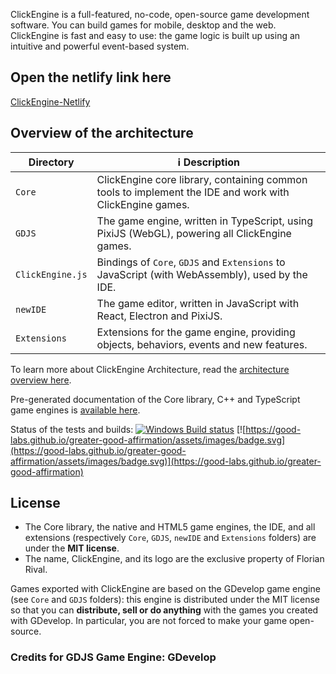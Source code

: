

ClickEngine is a full-featured, no-code, open-source game development software. You can build games for mobile, desktop and the web. ClickEngine is fast and easy to use: the game logic is built up using an intuitive and powerful event-based system.

## Open the netlify link here
[ClickEngine-Netlify](https://6681a1a8fab9d0611bb7b231--polite-pixie-86e8ff.netlify.app/)

## Overview of the architecture

| Directory     | ℹ️ Description                                                                                    |
| ------------- | ------------------------------------------------------------------------------------------------- |
| `Core`        | ClickEngine core library, containing common tools to implement the IDE and work with ClickEngine games. |
| `GDJS`        | The game engine, written in TypeScript, using PixiJS (WebGL), powering all ClickEngine games.        |
| `ClickEngine.js` | Bindings of `Core`, `GDJS` and `Extensions` to JavaScript (with WebAssembly), used by the IDE.    |
| `newIDE`      | The game editor, written in JavaScript with React, Electron and PixiJS.                           |
| `Extensions`  | Extensions for the game engine, providing objects, behaviors, events and new features.            |

To learn more about ClickEngine Architecture, read the [architecture overview here](Core/ClickEngine-Architecture-Overview.md).

Pre-generated documentation of the Core library, C++ and TypeScript game engines is [available here](https://docs.ClickEngine.io).

Status of the tests and builds: [![Windows Build status](https://ci.appveyor.com/api/projects/status/84uhtdox47xp422x/branch/master?svg=true)](https://ci.appveyor.com/project/4ian/ClickEngine/branch/master) [![https://good-labs.github.io/greater-good-affirmation/assets/images/badge.svg](https://good-labs.github.io/greater-good-affirmation/assets/images/badge.svg)](https://good-labs.github.io/greater-good-affirmation)


## License

- The Core library, the native and HTML5 game engines, the IDE, and all extensions (respectively `Core`, `GDJS`, `newIDE` and `Extensions` folders) are under the **MIT license**.
- The name, ClickEngine, and its logo are the exclusive property of Florian Rival.

Games exported with ClickEngine are based on the GDevelop game engine (see `Core` and `GDJS` folders): this engine is distributed under the MIT license so that you can **distribute, sell or do anything** with the games you created with GDevelop. In particular, you are not forced to make your game open-source.

[node.js]: https://nodejs.org

### Credits for GDJS Game Engine: GDevelop
